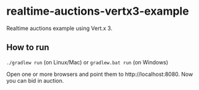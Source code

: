 # realtime-auctions-vertx3-example

Realtime auctions example using Vert.x 3.

## How to run

`./gradlew run` (on Linux/Mac) or `gradlew.bat run` (on Windows)

Open one or more browsers and point them to http://localhost:8080. Now you can bid in auction.
